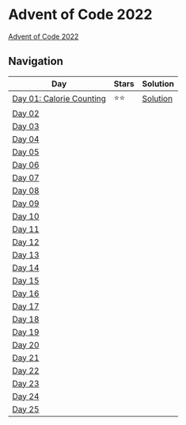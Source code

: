 # Advent of Code 2022
[Advent of Code 2022](https://adventofcode.com/2022)
## Navigation

| Day | Stars | Solution |
| ------------------------------------------------------------ | ----- | ------------------------------ |
| [Day 01: Calorie Counting](https://adventofcode.com/2022/day/1) | ⭐️⭐️ | [Solution](Day01.cs) |
| [Day 02](https://adventofcode.com/2022/day/2) |  |  |  |
| [Day 03](https://adventofcode.com/2022/day/3) |  |  |  |
| [Day 04](https://adventofcode.com/2022/day/4) |  |  |  |
| [Day 05](https://adventofcode.com/2022/day/5) |  |  |  |
| [Day 06](https://adventofcode.com/2022/day/6) |  |  |  |
| [Day 07](https://adventofcode.com/2022/day/7) |  |  |  |
| [Day 08](https://adventofcode.com/2022/day/8) |  |  |  |
| [Day 09](https://adventofcode.com/2022/day/9) |  |  |  |
| [Day 10](https://adventofcode.com/2022/day/10)              |  |  |  |
| [Day 11](https://adventofcode.com/2022/day/11)              |  |  |  |
| [Day 12](https://adventofcode.com/2022/day/12)              |  |  |  |
| [Day 13](https://adventofcode.com/2022/day/13)              |  |  |  |
| [Day 14](https://adventofcode.com/2022/day/14)              |  |  |  |
| [Day 15](https://adventofcode.com/2022/day/15)              |  |  |  |
| [Day 16](https://adventofcode.com/2022/day/16)              |  |  |  |
| [Day 17](https://adventofcode.com/2022/day/17)              |  |  |  |
| [Day 18](https://adventofcode.com/2022/day/18)              |  |  |  |
| [Day 19](https://adventofcode.com/2022/day/19)              |  |  |  |
| [Day 20](https://adventofcode.com/2022/day/20)              |  |  |  |
| [Day 21](https://adventofcode.com/2022/day/21)              |  |  |  |
| [Day 22](https://adventofcode.com/2022/day/22)              |  |  |  |
| [Day 23](https://adventofcode.com/2022/day/23)              |  |  |  |
| [Day 24](https://adventofcode.com/2022/day/24)              |  |  |  |
| [Day 25](https://adventofcode.com/2022/day/25)              |  |  |  |